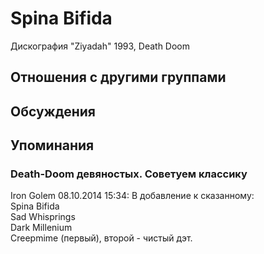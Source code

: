 # Spina Bifida

Дискография
"Ziyadah" 1993, Death Doom

## Отношения с другими группами


## Обсуждения


## Упоминания

### Death-Doom девяностых. Советуем классику

Iron Golem 08.10.2014 15:34:
В добавление к сказанному:<BR>Spina Bifida<BR>Sad Whisprings<BR>Dark Millenium<BR>Creepmime (первый), второй - чистый дэт.<BR><BR>

